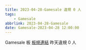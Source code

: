 ```yaml
---
title: 2023-04-28-Gamesale 違規 0 人
tags:
    - Gamesale
abbrlink: 2023-04-28-Gamesale
date: Gamesale-2023-04-28 12:00:00
---
```

Gamesale 板 [板規連結](https://www.ptt.cc/bbs/Gossiping/M.1637425085.A.07D.html)
昨天違規 0 人

